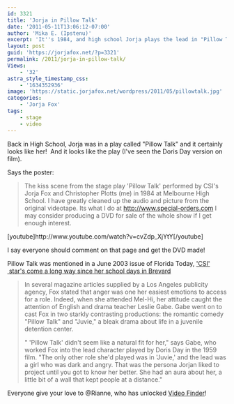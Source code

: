 ```yaml
---
id: 3321
title: 'Jorja in Pillow Talk'
date: '2011-05-11T13:06:12-07:00'
author: 'Mika E. (Ipstenu)'
excerpt: 'It''s 1984, and high school Jorja plays the lead in "Pillow Talk" at Melbourne High School. Can you believe it!?'
layout: post
guid: 'https://jorjafox.net/?p=3321'
permalink: /2011/jorja-in-pillow-talk/
Views:
    - '32'
astra_style_timestamp_css:
    - '1634352936'
image: 'https://static.jorjafox.net/wordpress/2011/05/pillowtalk.jpg'
categories:
    - 'Jorja Fox'
tags:
    - stage
    - video
---
```


Back in High School, Jorja was in a play called "Pillow Talk" and it certainly looks like her!  And it looks like the play (I've seen the Doris Day version on film).

Says the poster:
<blockquote>The kiss scene from the stage play 'Pillow Talk' performed by CSI's Jorja Fox and Christopher Plotts (me) in 1984 at Melbourne High School. I have greatly cleaned up the audio and picture from the original videotape. Its what I do at <a title="http://www.special-orders.com" dir="ltr" rel="nofollow" href="http://www.special-orders.com/" target="_blank">http://www.special-orders.com</a> I may consider producing a DVD for sale of the whole show if I get enough interest.</blockquote>
[youtube]http://www.youtube.com/watch?v=cvZdp_XjYtY[/youtube]

I say everyone should comment on that page and get the DVD made!

Pillow Talk was mentioned in a June 2003 issue of Florida Today, <a href="https://jorjafox.net/wiki/Florida_Today_(11_June_2003)">'CSI'  star's come a long way since her school days in Brevard</a>
<blockquote>In several magazine articles supplied by a Los Angeles publicity agency, Fox stated that anger was one her easiest emotions to access for a role. Indeed, when she attended Mel-Hi, her attitude caught the attention of English and drama teacher Leslie Gabe. Gabe went on to cast Fox in two starkly contrasting productions: the romantic comedy "Pillow Talk" and "Juvie," a bleak drama about life in a juvenile detention center.

" 'Pillow Talk' didn't seem like a natural fit for her," says Gabe, who worked Fox into the lead character played by Doris Day in the 1959 film. "The only other role she'd played was in 'Juvie,' and the lead was a girl who was dark and angry. That was the persona Jorjan liked to project until you got to know her better. She had an aura about her, a little bit of a wall that kept people at a distance."</blockquote>
Everyone give your love to @Rianne, who has unlocked <a href="https://jorjafox.net/members/rianne/activity/7104">Video Finder</a>!